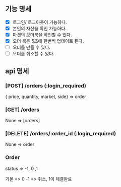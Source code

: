 ## 기능 명세

-[x] 로그인/ 로그아웃이 가능하다.  
-[x] 본인의 자산을 확인 가능하다.  
-[x] 마켓의 오더북을 확인할 수 있다.  
-[x] 오더 북은 5초에 한번씩 업데이트 된다.  
-[ ] 오더를 만들 수 있다.  
-[ ] 오더를 취소할 수 있다.

## api 명세

### [POST] /orders (:login_required)

{ price, quantity, market, side} => order

### [GET] /orders

None => [orders]

### [DELETE] /orders/:order_id (:login_required)

None => order

### Order

status => -1, 0 ,1

기본 => 0 -1 => 취소, 1이 체결완료
